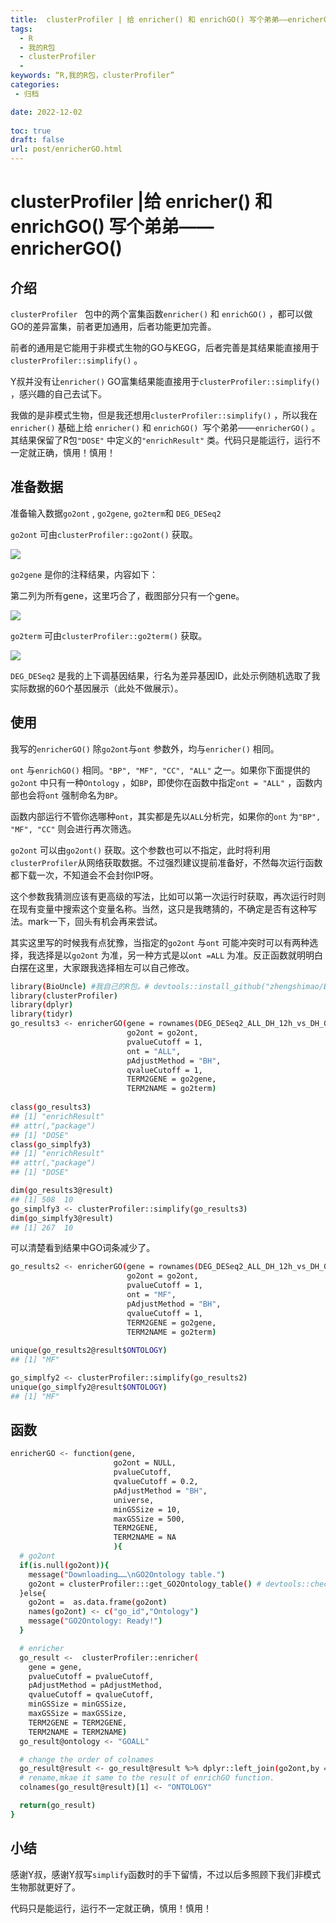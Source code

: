 ```yaml
---
title:  clusterProfiler | 给 enricher() 和 enrichGO() 写个弟弟——enricherGO()
tags:
  - R
  - 我的R包
  - clusterProfiler
  - 
keywords: “R,我的R包，clusterProfiler”
categories:
 - 归档

date: 2022-12-02
  
toc: true
draft: false
url: post/enricherGO.html
---
```


# clusterProfiler |给 enricher() 和 enrichGO() 写个弟弟——enricherGO()

## 介绍

`clusterProfiler ` 包中的两个富集函数`enricher()` 和 `enrichGO()` ，都可以做GO的差异富集，前者更加通用，后者功能更加完善。

前者的通用是它能用于非模式生物的GO与KEGG，后者完善是其结果能直接用于`clusterProfiler::simplify()` 。

Y叔并没有让`enricher()` GO富集结果能直接用于`clusterProfiler::simplify()` ，感兴趣的自己去试下。

我做的是非模式生物，但是我还想用`clusterProfiler::simplify()` ，所以我在`enricher()` 基础上给 `enricher()` 和 `enrichGO() `写个弟弟——`enricherGO()` 。其结果保留了R包`"DOSE"` 中定义的`"enrichResult"` 类。代码只是能运行，运行不一定就正确，慎用！慎用！

## 准备数据

准备输入数据`go2ont` , `go2gene`, `go2term`和 `DEG_DESeq2`

`go2ont` 可由`clusterProfiler::go2ont()` 获取。

![](./images/Clipboard_2022-12-01-22-34-12.png)

`go2gene` 是你的注释结果，内容如下：

第二列为所有gene，这里巧合了，截图部分只有一个gene。


![](./images/Clipboard_2022-12-01-22-32-38.png)

`go2term` 可由`clusterProfiler::go2term()` 获取。

![](./images/Clipboard_2022-12-01-22-34-25.png)

`DEG_DESeq2` 是我的上下调基因结果，行名为差异基因ID，此处示例随机选取了我实际数据的60个基因展示（此处不做展示）。

## 使用

我写的`enricherGO()` 除`go2ont`与`ont` 参数外，均与`enricher()` 相同。

`ont` 与`enrichGO()` 相同。`"BP", "MF", "CC", "ALL"` 之一。如果你下面提供的`go2ont` 中只有一种`Ontology` ，如`BP`，即使你在函数中指定`ont = "ALL"` ，函数内部也会将`ont` 强制命名为`BP`。

函数内部运行不管你选哪种`ont`，其实都是先以`ALL`分析完，如果你的`ont`  为`"BP", "MF", "CC"` 则会进行再次筛选。

`go2ont` 可以由`go2ont()` 获取。这个参数也可以不指定，此时将利用`clusterProfiler`从网络获取数据。不过强烈建议提前准备好，不然每次运行函数都下载一次，不知道会不会封你IP呀。

这个参数我猜测应该有更高级的写法，比如可以第一次运行时获取，再次运行时则在现有变量中搜索这个变量名称。当然，这只是我瞎猜的，不确定是否有这种写法。mark一下，回头有机会再来尝试。

其实这里写的时候我有点犹豫，当指定的`go2ont` 与`ont` 可能冲突时可以有两种选择，我选择是以`go2ont` 为准，另一种方式是以`ont =ALL` 为准。反正函数就明明白白摆在这里，大家跟我选择相左可以自己修改。

```sh
library(BioUncle) #我自己的R包。# devtools::install_github("zhengshimao/BioUncle")
library(clusterProfiler)
library(dplyr)
library(tidyr)
go_results3 <- enricherGO(gene = rownames(DEG_DESeq2_ALL_DH_12h_vs_DH_0h),
                          go2ont = go2ont,
                          pvalueCutoff = 1,
                          ont = "ALL",
                          pAdjustMethod = "BH",
                          qvalueCutoff = 1,
                          TERM2GENE = go2gene,
                          TERM2NAME = go2term)
                          
class(go_results3)
## [1] "enrichResult"
## attr(,"package")
## [1] "DOSE" 
class(go_simplfy3)
## [1] "enrichResult"
## attr(,"package")
## [1] "DOSE" 

dim(go_results3@result)
## [1] 508  10
go_simplfy3 <- clusterProfiler::simplify(go_results3)
dim(go_simplfy3@result) 
## [1] 267  10
```

可以清楚看到结果中GO词条减少了。

```sh
go_results2 <- enricherGO(gene = rownames(DEG_DESeq2_ALL_DH_12h_vs_DH_0h),
                          go2ont = go2ont,
                          pvalueCutoff = 1,
                          ont = "MF",
                          pAdjustMethod = "BH",
                          qvalueCutoff = 1,
                          TERM2GENE = go2gene,
                          TERM2NAME = go2term)
                          
unique(go_results2@result$ONTOLOGY)
## [1] "MF"

go_simplfy2 <- clusterProfiler::simplify(go_results2)
unique(go_simplfy2@result$ONTOLOGY)
## [1] "MF"
```

## 函数

```sh
enricherGO <- function(gene,
                       go2ont = NULL,
                       pvalueCutoff,
                       qvalueCutoff = 0.2,
                       pAdjustMethod = "BH",
                       universe,
                       minGSSize = 10,
                       maxGSSize = 500,
                       TERM2GENE,
                       TERM2NAME = NA
                       ){
  # go2ont
  if(is.null(go2ont)){
    message("Downloading……\nGO2Ontology table.")
    go2ont = clusterProfiler:::get_GO2Ontology_table() # devtools::check()  warning!
  }else{
    go2ont =  as.data.frame(go2ont)
    names(go2ont) <- c("go_id","Ontology")
    message("GO2Ontology: Ready!")
  }

  # enricher
  go_result <-  clusterProfiler::enricher(
    gene = gene,
    pvalueCutoff = pvalueCutoff,
    pAdjustMethod = pAdjustMethod,
    qvalueCutoff = qvalueCutoff,
    minGSSize = minGSSize,
    maxGSSize = maxGSSize,
    TERM2GENE = TERM2GENE,
    TERM2NAME = TERM2NAME)
  go_result@ontology <- "GOALL"

  # change the order of colnames
  go_result@result <- go_result@result %>% dplyr::left_join(go2ont,by = c("ID" = "go_id")) %>% dplyr::select(10,1,2,9,3:8) %>% dplyr::arrange(pvalue) %>% tidyr::drop_na()
  # rename,mkae it same to the result of enrichGO function.
  colnames(go_result@result)[1] <- "ONTOLOGY"

  return(go_result)
}
```

## 小结

感谢Y叔，感谢Y叔写`simplify`函数时的手下留情，不过以后多照顾下我们非模式生物那就更好了。

代码只是能运行，运行不一定就正确，慎用！慎用！
